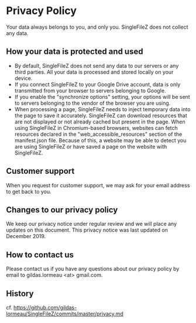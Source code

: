# Privacy Policy
Your data always belongs to you, and only you. SingleFileZ does not collect any data.

## How your data is protected and used
 - By default, SingleFileZ does not send any data to our servers or any third parties. All your data is processed and stored locally on your device. 
- If you connect SingleFileZ to your Google Drive account, data is only transmitted from your browser to servers belonging to Google. 
- If you enable the "synchronize options" setting, your options will be sent to servers belonging to the vendor of the browser you are using. 
- When processing a page, SingleFileZ needs to inject temporary data into the page to save it accurately. SingleFileZ can download resources that are not displayed or not already cached but present in the page. When using SingleFileZ in Chromium-based browsers, websites can fetch resources declared in the "web_accessible_resources" section of the manifest.json file. Because of this, a website may be able to detect you are using SingleFileZ or have saved a page on the website with SingleFileZ.

## Customer support
When you request for customer support, we may ask for your email address to get back to you.

## Changes to our privacy policy
We keep our privacy notice under regular review and we will place any updates on this document. This privacy notice was last updated on December 2019.

## How to contact us
Please contact us if you have any questions about our privacy policy by email to gildas.lormeau &lt;at&gt; gmail.com.

## History
cf. https://github.com/gildas-lormeau/SingleFileZ/commits/master/privacy.md

